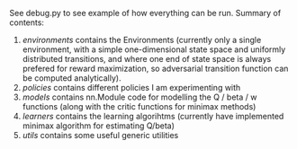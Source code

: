 See debug.py to see example of how everything can be run. Summary of contents:

1. *environments* contains the Environments (currently only a single environment, with a simple one-dimensional state space and uniformly distributed transitions, and where one end of state space is always prefered for reward maximization, so adversarial transition function can be computed analytically).
2. *policies* contains different policies I am experimenting with
3. *models* contains nn.Module code for modelling the Q / beta / w functions (along with the critic functions for minimax methods)
4. *learners* contains the learning algorihtms (currently have implemented minimax algorithm for estimating Q/beta)
5. *utils* contains some useful generic utilities
